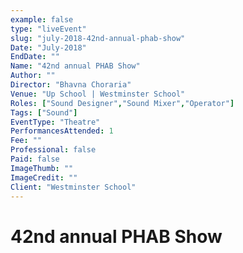 ```yaml
---
example: false
type: "liveEvent"
slug: "july-2018-42nd-annual-phab-show"
Date: "July-2018"
EndDate: ""
Name: "42nd annual PHAB Show"
Author: ""
Director: "Bhavna Choraria"
Venue: "Up School | Westminster School"
Roles: ["Sound Designer","Sound Mixer","Operator"]
Tags: ["Sound"]
EventType: "Theatre"
PerformancesAttended: 1
Fee: ""
Professional: false
Paid: false
ImageThumb: ""
ImageCredit: ""
Client: "Westminster School"
---
```


# 42nd annual PHAB Show